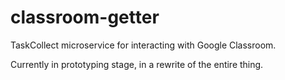 classroom-getter
=============
TaskCollect microservice for interacting with Google Classroom.

Currently in prototyping stage, in a rewrite of the entire thing.